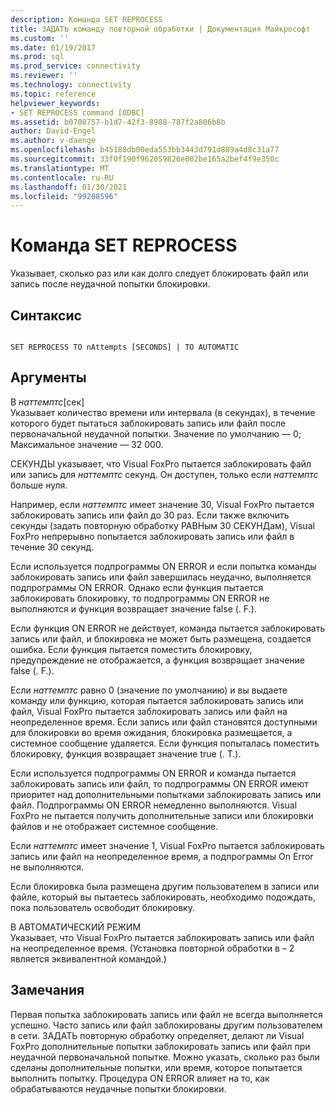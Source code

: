 ```yaml
---
description: Команда SET REPROCESS
title: ЗАДАТЬ команду повторной обработки | Документация Майкрософт
ms.custom: ''
ms.date: 01/19/2017
ms.prod: sql
ms.prod_service: connectivity
ms.reviewer: ''
ms.technology: connectivity
ms.topic: reference
helpviewer_keywords:
- SET REPROCESS command [ODBC]
ms.assetid: b0708757-b1d7-42f3-8988-787f2a806b8b
author: David-Engel
ms.author: v-daenge
ms.openlocfilehash: b45188db00eda553bb3443d791d889a4d8c31a77
ms.sourcegitcommit: 33f0f190f962059826e002be165a2bef4f9e350c
ms.translationtype: MT
ms.contentlocale: ru-RU
ms.lasthandoff: 01/30/2021
ms.locfileid: "99208596"
---
```

# <a name="set-reprocess-command"></a>Команда SET REPROCESS
Указывает, сколько раз или как долго следует блокировать файл или запись после неудачной попытки блокировки.  
  
## <a name="syntax"></a>Синтаксис  
  
```  
  
SET REPROCESS TO nAttempts [SECONDS] | TO AUTOMATIC  
```  
  
## <a name="arguments"></a>Аргументы  
 В *наттемптс*[сек]  
 Указывает количество времени или интервала (в секундах), в течение которого будет пытаться заблокировать запись или файл после первоначальной неудачной попытки. Значение по умолчанию — 0; Максимальное значение — 32 000.  
  
 СЕКУНДЫ указывает, что Visual FoxPro пытается заблокировать файл или запись для *наттемптс* секунд. Он доступен, только если *наттемптс* больше нуля.  
  
 Например, если *наттемптс* имеет значение 30, Visual FoxPro пытается заблокировать запись или файл до 30 раз. Если также включить секунды (задать повторную обработку РАВНым 30 СЕКУНДам), Visual FoxPro непрерывно попытается заблокировать запись или файл в течение 30 секунд.  
  
 Если используется подпрограммы ON ERROR и если попытка команды заблокировать запись или файл завершилась неудачно, выполняется подпрограммы ON ERROR. Однако если функция пытается заблокировать блокировку, то подпрограммы ON ERROR не выполняются и функция возвращает значение false (. F.).  
  
 Если функция ON ERROR не действует, команда пытается заблокировать запись или файл, и блокировка не может быть размещена, создается ошибка. Если функция пытается поместить блокировку, предупреждение не отображается, а функция возвращает значение false (. F.).  
  
 Если *наттемптс* равно 0 (значение по умолчанию) и вы выдаете команду или функцию, которая пытается заблокировать запись или файл, Visual FoxPro пытается заблокировать запись или файл на неопределенное время. Если запись или файл становятся доступными для блокировки во время ожидания, блокировка размещается, а системное сообщение удаляется. Если функция попыталась поместить блокировку, функция возвращает значение true (. T.).  
  
 Если используется подпрограммы ON ERROR и команда пытается заблокировать запись или файл, то подпрограммы ON ERROR имеют приоритет над дополнительными попытками заблокировать запись или файл. Подпрограммы ON ERROR немедленно выполняются. Visual FoxPro не пытается получить дополнительные записи или блокировки файлов и не отображает системное сообщение.  
  
 Если *наттемптс* имеет значение 1, Visual FoxPro пытается заблокировать запись или файл на неопределенное время, а подпрограммы On Error не выполняются.  
  
 Если блокировка была размещена другим пользователем в записи или файле, который вы пытаетесь заблокировать, необходимо подождать, пока пользователь освободит блокировку.  
  
 В АВТОМАТИЧЕСКИЙ РЕЖИМ  
 Указывает, что Visual FoxPro пытается заблокировать запись или файл на неопределенное время. (Установка повторной обработки в – 2 является эквивалентной командой.)  
  
## <a name="remarks"></a>Замечания  
 Первая попытка заблокировать запись или файл не всегда выполняется успешно. Часто запись или файл заблокированы другим пользователем в сети. ЗАДАТЬ повторную обработку определяет, делают ли Visual FoxPro дополнительные попытки заблокировать запись или файл при неудачной первоначальной попытке. Можно указать, сколько раз были сделаны дополнительные попытки, или время, которое попытается выполнить попытку. Процедура ON ERROR влияет на то, как обрабатываются неудачные попытки блокировки.
